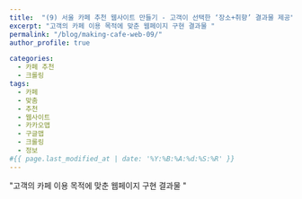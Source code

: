 ```yaml
---
title:  "(9) 서울 카페 추천 웹사이트 만들기 - 고객이 선택한 ‘장소+취향’ 결과물 제공"
excerpt: "고객의 카페 이용 목적에 맞춘 웹페이지 구현 결과물 "
permalink: "/blog/making-cafe-web-09/"
author_profile: true

categories:
  - 카페 추천
  - 크롤링
tags:
  - 카페 
  - 맞춤
  - 추천
  - 웹사이트
  - 카카오맵
  - 구글맵
  - 크롤링
  - 정보
#{{ page.last_modified_at | date: '%Y:%B:%A:%d:%S:%R' }}
---
```


"고객의 카페 이용 목적에 맞춘 웹페이지 구현 결과물 "
